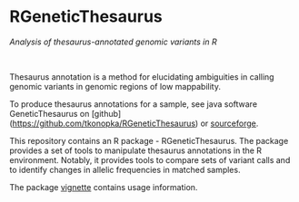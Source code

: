 # RGeneticThesaurus

*Analysis of thesaurus-annotated genomic variants in R*

&nbsp;


Thesaurus annotation is a method for elucidating ambiguities 
in calling genomic variants in genomic regions of low mappability. 

To produce thesaurus annotations for a sample, see java software 
GeneticThesaurus on [github] (https://github.com/tkonopka/RGeneticThesaurus) 
or [sourceforge](http://sourceforge.net/projects/geneticthesaurus/).

This repository contains an R package - RGeneticThesaurus. The package 
provides a set of tools to manipulate thesaurus annotations in the 
R environment. Notably, it provides tools to compare sets of variant 
calls and to identify changes in allelic frequencies in matched samples.

The package [vignette](https://github.com/tkonopka/RGeneticThesaurus/inst/doc/RGeneticThesaurus-vignette.html) 
contains usage information.
